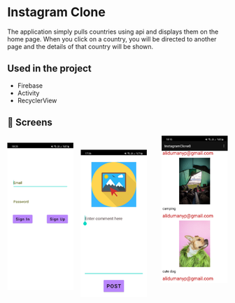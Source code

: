 # Instagram Clone

The application simply pulls countries using api and displays them on the home page. When you click on a country, you will be directed to another page and the details of that country will be shown.

   
## Used in the project

- Firebase
- Activity
- RecyclerView

## 📸 Screens

 <pre>
  <img align="right" src="https://github.com/alidumanyp/InstagramClone/blob/main/appss/feedscreen.jpg" width="30%">
  <img align="left" src="https://github.com/alidumanyp/InstagramClone/blob/main/appss/signupscreen.jpg" width="30%">
  <img align="center" src="https://github.com/alidumanyp/InstagramClone/blob/main/appss/uploadscreen.jpg" width="30%">
</pre>
